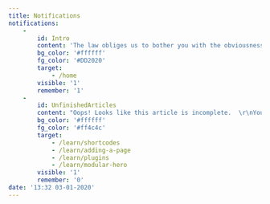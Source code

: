 ```yaml
---
title: Notifications
notifications:
    -
        id: Intro
        content: 'The law obliges us to bother you with the obviousness that this page uses cookies. Read the details about our [privacy policy](/privacy).'
        bg_color: '#ffffff'
        fg_color: '#DD2020'
        target:
            - /home
        visible: '1'
        remember: '1'
    -
        id: UnfinishedArticles
        content: "Oops! Looks like this article is incomplete.  \r\nYou can help the monkey writer by [sending money](https://www.paypal.com/paypalme2/hotdoy/)."
        bg_color: '#ffffff'
        fg_color: '#ff4c4c'
        target:
            - /learn/shortcodes
            - /learn/adding-a-page
            - /learn/plugins
            - /learn/modular-hero
        visible: '1'
        remember: '0'
date: '13:32 03-01-2020'
---
```


